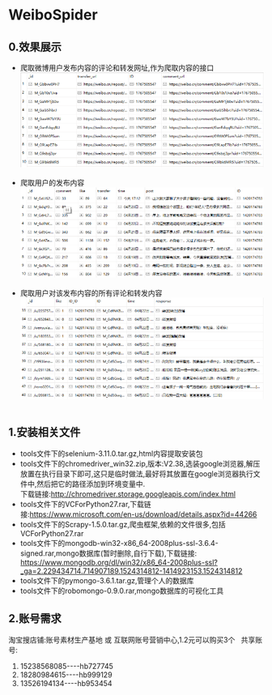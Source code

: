 # WeiboSpider 

## 0.效果展示  
* 爬取微博用户发布内容的评论和转发网址,作为爬取内容的接口  
![image](https://github.com/shen1994/README/raw/master/images/WeiboSpider_urls.jpg)  
* 爬取用户的发布内容  
![image](https://github.com/shen1994/README/raw/master/images/WeiboSpider_posts.jpg)  
* 爬取用户对该发布内容的所有评论和转发内容  
![image](https://github.com/shen1994/README/raw/master/images/WeiboSpider_responses.jpg)  

## 1.安装相关文件  
* tools文件下的selenium-3.11.0.tar.gz,html内容提取安装包  
* tools文件下的chromedriver_win32.zip,版本:V2.38,选装google浏览器,解压放置在执行目录下即可,这只是临时做法,最好将其放置在google浏览器执行文件中,然后把它的路径添加到环境变量中.  
下载链接:<http://chromedriver.storage.googleapis.com/index.html>  
* tools文件下的VCForPython27.rar,下载链接:<https://www.microsoft.com/en-us/download/details.aspx?id=44266>  
* tools文件下的Scrapy-1.5.0.tar.gz,爬虫框架,依赖的文件很多,包括VCForPython27.rar  
* tools文件下的mongodb-win32-x86_64-2008plus-ssl-3.6.4-signed.rar,mongo数据库(暂时删除,自行下载),下载链接:  
<https://www.mongodb.org/dl/win32/x86_64-2008plus-ssl?_ga=2.229434714.714907189.1524314812-1414923153.1524314812>  
* tools文件下的pymongo-3.6.1.tar.gz,管理个人的数据库  
* tools文件下的robomongo-0.9.0.rar,mongo数据库的可视化工具  

## 2.账号需求
淘宝搜店铺:账号素材生产基地 或 互联网账号营销中心,1.2元可以购买3个  
共享账号:  
1. 15238568085----hb727745
2. 18280984615----hb999129
3. 13526194134----hb953454  
